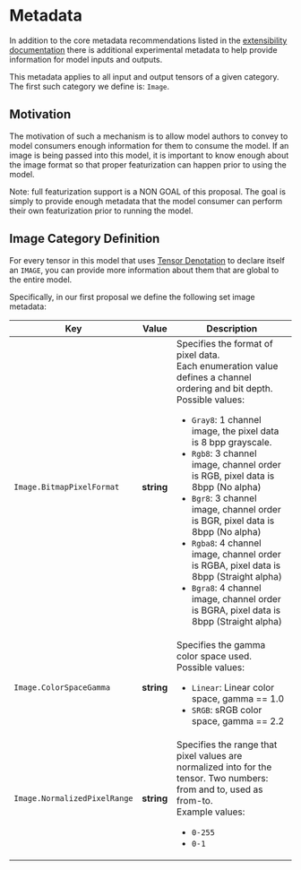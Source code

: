 # Metadata

In addition to the core metadata recommendations listed in the [extensibility documentation](IR.md#metadata) there is additional experimental metadata to help provide information for model inputs and outputs.  

This metadata applies to all input and output tensors of a given category.  The first such category we define is: `Image`.

## Motivation

The motivation of such a mechanism is to allow model authors to convey to model consumers enough information for them to consume the model.  If an image is being passed into this model, it is important to know enough
about the image format so that proper featurization can happen prior to using the model.   

Note: full featurization support is a NON GOAL of this proposal. The goal is simply to provide enough metadata that the model consumer can perform their own featurization prior to running the model.

## Image Category Definition

For every tensor in this model that uses [Tensor Denotation](TensorDenotation.md) to declare itself an `IMAGE`, you can provide more information about them that are global to the entire model.

Specifically, in our first proposal we define the following set image metadata:

|Key|Value|Description|
|-----|----|-----------|
|`Image.BitmapPixelFormat`|__string__|Specifies the format of pixel data.<br>Each enumeration value defines a channel ordering and bit depth.<br>Possible values: <ul><li>`Gray8`: 1 channel image, the pixel data is 8 bpp grayscale.</li><li>`Rgb8`: 3 channel image, channel order is RGB, pixel data is 8bpp (No alpha)</li><li>`Bgr8`: 3 channel image, channel order is BGR, pixel data is 8bpp (No alpha)</li><li>`Rgba8`: 4 channel image, channel order is RGBA, pixel data is 8bpp (Straight alpha)</li><li>`Bgra8`: 4 channel image, channel order is BGRA, pixel data is 8bpp (Straight alpha)</li></ul>|
|`Image.ColorSpaceGamma`|__string__|Specifies the gamma color space used.<br>Possible values:<ul><li>`Linear`: Linear color space, gamma == 1.0</li><li>`SRGB`: sRGB color space, gamma == 2.2</li></ul>|
|`Image.NormalizedPixelRange`|__string__|Specifies the range that pixel values are normalized into for the tensor.  Two numbers: from and to, used as from-to.<br>Example values:<ul><li>`0-255`</li><li>`0-1`</li></ul>|


		
